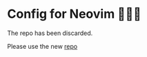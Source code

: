 # Config for Neovim 🌸🌸🌸
The repo has been discarded.


Please use the new [repo](https://github.com/pigfall/nvimc)
